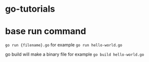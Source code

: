 # go-tutorials

# base run command
```go run {filename}.go``` for example ```go run hello-world.go```

go build will make a binary file for example ```go build hello-world.go```